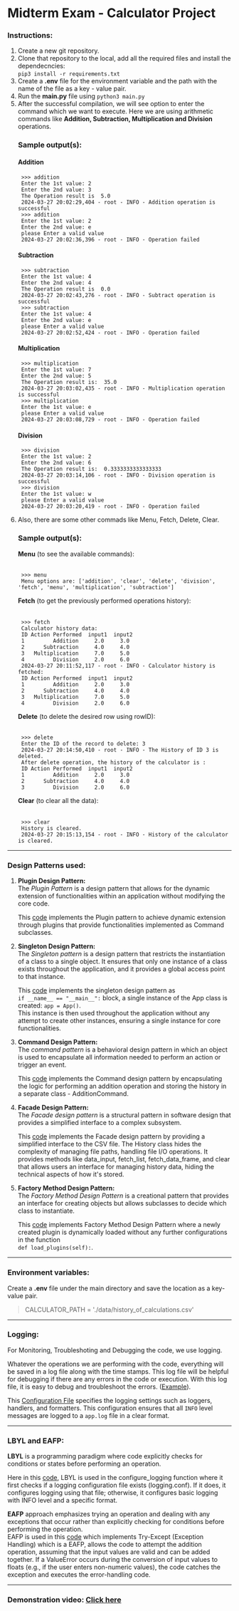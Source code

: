 # Midterm Exam - Calculator Project
### Instructions:
1. Create a new git repository.
2. Clone that repository to the local, add all the required files and install the dependecncies:  
```pip3 install -r requirements.txt```
3. Create a **.env** file for the environment variable and the path with the name of the file as a key - value pair.
4. Run the **main.py** file using ```python3 main.py```
5. After the successful compilation, we will see option to enter the command which we want to execute. Here we are using arithmetic commands like **Addition, Subtraction, Multiplication and Division** operations.
    ### Sample output(s):
    #### Addition
        >>> addition
        Enter the 1st value: 2
        Enter the 2nd value: 3
        The Operation result is  5.0
        2024-03-27 20:02:29,404 - root - INFO - Addition operation is successful
        >>> addition
        Enter the 1st value: 2
        Enter the 2nd value: e
        please Enter a valid value
        2024-03-27 20:02:36,396 - root - INFO - Operation failed
    #### Subtraction
        >>> subtraction
        Enter the 1st value: 4
        Enter the 2nd value: 4
        The Operation result is  0.0
        2024-03-27 20:02:43,276 - root - INFO - Subtract operation is successful
        >>> subtraction
        Enter the 1st value: 4
        Enter the 2nd value: e
        please Enter a valid value
        2024-03-27 20:02:52,424 - root - INFO - Operation failed
    #### Multiplication
        >>> multiplication
        Enter the 1st value: 7
        Enter the 2nd value: 5
        The Operation result is:  35.0
        2024-03-27 20:03:02,435 - root - INFO - Multiplication operation is successful
        >>> multiplication
        Enter the 1st value: e
        please Enter a valid value
        2024-03-27 20:03:08,729 - root - INFO - Operation failed

    #### Division
        >>> division
        Enter the 1st value: 2
        Enter the 2nd value: 6
        The Operation result is:  0.3333333333333333
        2024-03-27 20:03:14,106 - root - INFO - Division operation is successful
        >>> division
        Enter the 1st value: w
        please Enter a valid value
        2024-03-27 20:03:20,419 - root - INFO - Operation failed

6. Also, there are some other commads like Menu, Fetch, Delete, Clear.
    ### Sample output(s): 
    **Menu** (to see the available commands): 
    ###### 
        >>> menu
        Menu options are: ['addition', 'clear', 'delete', 'division', 'fetch', 'menu', 'multiplication', 'subtraction']

    **Fetch** (to get the previously performed operations history):  
    ######
        >>> fetch
        Calculator history data:
        ID Action Performed  input1  input2
        1         Addition     2.0     3.0
        2      Subtraction     4.0     4.0
        3   Multiplication     7.0     5.0
        4         Division     2.0     6.0
        2024-03-27 20:11:52,117 - root - INFO - Calculator history is fetched: 
        ID Action Performed  input1  input2
        1         Addition     2.0     3.0
        2      Subtraction     4.0     4.0
        3   Multiplication     7.0     5.0
        4         Division     2.0     6.0 
    
    **Delete** (to delete the desired row using rowID): 
    ###### 
        >>> delete
        Enter the ID of the record to delete: 3
        2024-03-27 20:14:50,410 - root - INFO - The History of ID 3 is deleted.
        After delete operation, the history of the calculator is :
        ID Action Performed  input1  input2
        1         Addition     2.0     3.0
        2      Subtraction     4.0     4.0
        3         Division     2.0     6.0  

    **Clear** (to clear all the data):  
    ######
        >>> clear
        History is cleared.
        2024-03-27 20:15:13,154 - root - INFO - History of the calculator is cleared.

****
### Design Patterns used:
1. **Plugin Design Pattern:**  
The _Plugin Pattern_ is a design pattern that allows for the dynamic extension of functionalities within an application without modifying the core code.

    This [code](https://github.com/VamsiNayunipati/midterm/blob/master/app/__init__.py) implements the Plugin pattern to achieve dynamic extension through plugins that provide functionalities implemented as Command subclasses.

2. **Singleton Design Pattern:**  
The _Singleton pattern_ is a design pattern that restricts the instantiation of a class to a single object. It ensures that only one instance of a class exists throughout the application, and it provides a global access point to that instance.  

    This [code](https://github.com/VamsiNayunipati/midterm/blob/master/app/__init__.py) implements 
    the singleton design pattern as  
    ```if __name__ == "__main__":``` block, a single instance of the App class is created: ```app = App()```.  
    This instance is then used throughout the application without any attempt to create other instances, ensuring a single instance for core functionalities.

3. **Command Design Pattern:**  
The _command pattern_ is a behavioral design pattern in which an object is used to encapsulate all information needed to perform an action or trigger an event. 

    This [code](https://github.com/VamsiNayunipati/midterm/blob/master/app/plugins/addition/__init__.py) implements the Command design pattern by encapsulating the logic for performing an addition operation and storing the history in a separate class - AdditionCommand.
4. **Facade Design Pattern:**  
The _Facade design pattern_ is a structural pattern in software design that provides a simplified interface to a complex subsystem.  

    This [code](https://github.com/VamsiNayunipati/midterm/blob/master/app/history/__init__.py) implements the Facade design pattern by providing a simplified interface to the CSV file. The History class hides the complexity of managing file paths, handling file I/O operations. It provides methods like data_input, fetch_list, fetch_data_frame, and clear that allows users an interface for managing history data, hiding the technical aspects of how it's stored. 
5. **Factory Method Design Pattern:**  
The _Factory Method Design Pattern_ is a creational pattern that provides an interface for creating objects but allows subclasses to decide which class to instantiate.  

    This [code](https://github.com/VamsiNayunipati/midterm/blob/master/app/__init__.py) implements Factory Method Design Pattern where a newly created plugin is dynamically loaded without any further configurations in the function  
     ```def load_plugins(self):```. 

****
### Environment variables:
Create a **.env** file under the main directory and save the location as a key-value pair.  
> CALCULATOR_PATH = './data/history_of_calculations.csv'

****
### Logging:  
For Monitoring, Troubleshoting and Debugging the code, we use logging.  

Whatever the operations we are performing with the code, everything will be saved in a log file along with the time stamps. This log file will be helpful for debugging if there are any errors in the code or execution. With this log file, it is easy to debug and troubleshoot the errors. ([Example](https://github.com/VamsiNayunipati/midterm/blob/master/app/plugins/addition/__init__.py)).

This [Configuration File](https://github.com/VamsiNayunipati/midterm/blob/master/logging.conf) specifies the logging settings such as loggers, handlers, and formatters. This configuration ensures that all ```INFO``` level messages are logged to a ```app.log``` file in a clear format.  


****
### LBYL and EAFP:  
**LBYL** is a programming paradigm where code explicitly checks for conditions or states before performing an operation.

Here in this [code](https://github.com/VamsiNayunipati/midterm/blob/master/app/__init__.py), LBYL is used in the configure_logging function where it  first checks if a logging configuration file exists (logging.conf). If it does, it configures logging using that file; otherwise, it configures basic logging with INFO level and a specific format.

**EAFP** approach emphasizes trying an operation and dealing with any exceptions that occur rather than explicitly checking for conditions before performing the operation.  
EAFP is used in this [code](https://github.com/VamsiNayunipati/midterm/blob/master/app/plugins/addition/__init__.py) which implements Try-Except (Exception Handling) which is a EAFP, allows the code to attempt the addition operation, assuming that the input values are valid and can be added together. If a ValueError occurs during the conversion of input values to floats (e.g., if the user enters non-numeric values), the code catches the exception and executes the error-handling code.

****
### Demonstration video: [Click here](https://njit.webex.com/recordingservice/sites/njit/recording/eefd4b92d02a103c9fabfa55bffa1b08/playback)
